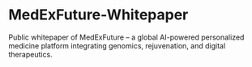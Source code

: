 # MedExFuture-Whitepaper
 Public whitepaper of MedExFuture – a global AI-powered personalized medicine platform integrating genomics, rejuvenation, and digital therapeutics.

